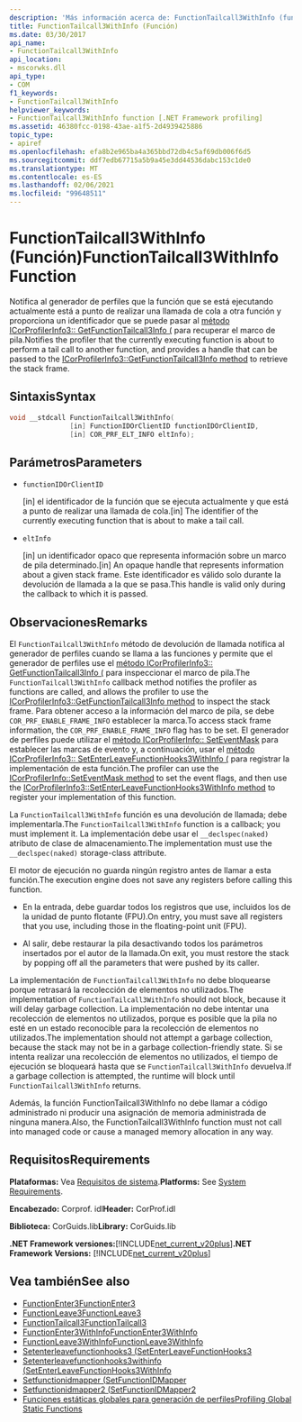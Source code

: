 ```yaml
---
description: 'Más información acerca de: FunctionTailcall3WithInfo (función)'
title: FunctionTailcall3WithInfo (Función)
ms.date: 03/30/2017
api_name:
- FunctionTailcall3WithInfo
api_location:
- mscorwks.dll
api_type:
- COM
f1_keywords:
- FunctionTailcall3WithInfo
helpviewer_keywords:
- FunctionTailcall3WithInfo function [.NET Framework profiling]
ms.assetid: 46380fcc-0198-43ae-a1f5-2d4939425886
topic_type:
- apiref
ms.openlocfilehash: efa8b2e965ba4a365bbd72db4c5af69db006f6d5
ms.sourcegitcommit: ddf7edb67715a5b9a45e3dd44536dabc153c1de0
ms.translationtype: MT
ms.contentlocale: es-ES
ms.lasthandoff: 02/06/2021
ms.locfileid: "99648511"
---
```

# <a name="functiontailcall3withinfo-function"></a><span data-ttu-id="7593c-103">FunctionTailcall3WithInfo (Función)</span><span class="sxs-lookup"><span data-stu-id="7593c-103">FunctionTailcall3WithInfo Function</span></span>

<span data-ttu-id="7593c-104">Notifica al generador de perfiles que la función que se está ejecutando actualmente está a punto de realizar una llamada de cola a otra función y proporciona un identificador que se puede pasar al [método ICorProfilerInfo3:: GetFunctionTailcall3Info (](icorprofilerinfo3-getfunctiontailcall3info-method.md) para recuperar el marco de pila.</span><span class="sxs-lookup"><span data-stu-id="7593c-104">Notifies the profiler that the currently executing function is about to perform a tail call to another function, and provides a handle that can be passed to the [ICorProfilerInfo3::GetFunctionTailcall3Info method](icorprofilerinfo3-getfunctiontailcall3info-method.md) to retrieve the stack frame.</span></span>  
  
## <a name="syntax"></a><span data-ttu-id="7593c-105">Sintaxis</span><span class="sxs-lookup"><span data-stu-id="7593c-105">Syntax</span></span>  
  
```cpp  
void __stdcall FunctionTailcall3WithInfo(  
               [in] FunctionIDOrClientID functionIDOrClientID,  
               [in] COR_PRF_ELT_INFO eltInfo);  
```  
  
## <a name="parameters"></a><span data-ttu-id="7593c-106">Parámetros</span><span class="sxs-lookup"><span data-stu-id="7593c-106">Parameters</span></span>  

- `functionIDOrClientID`

  <span data-ttu-id="7593c-107">\[in] el identificador de la función que se ejecuta actualmente y que está a punto de realizar una llamada de cola.</span><span class="sxs-lookup"><span data-stu-id="7593c-107">\[in] The identifier of the currently executing function that is about to make a tail call.</span></span>

- `eltInfo`

  <span data-ttu-id="7593c-108">\[in] un identificador opaco que representa información sobre un marco de pila determinado.</span><span class="sxs-lookup"><span data-stu-id="7593c-108">\[in] An opaque handle that represents information about a given stack frame.</span></span> <span data-ttu-id="7593c-109">Este identificador es válido solo durante la devolución de llamada a la que se pasa.</span><span class="sxs-lookup"><span data-stu-id="7593c-109">This handle is valid only during the callback to which it is passed.</span></span>

## <a name="remarks"></a><span data-ttu-id="7593c-110">Observaciones</span><span class="sxs-lookup"><span data-stu-id="7593c-110">Remarks</span></span>  

 <span data-ttu-id="7593c-111">El `FunctionTailcall3WithInfo` método de devolución de llamada notifica al generador de perfiles cuando se llama a las funciones y permite que el generador de perfiles use el [método ICorProfilerInfo3:: GetFunctionTailcall3Info (](icorprofilerinfo3-getfunctiontailcall3info-method.md) para inspeccionar el marco de pila.</span><span class="sxs-lookup"><span data-stu-id="7593c-111">The `FunctionTailcall3WithInfo` callback method notifies the profiler as functions are called, and allows the profiler to use the [ICorProfilerInfo3::GetFunctionTailcall3Info method](icorprofilerinfo3-getfunctiontailcall3info-method.md) to inspect the stack frame.</span></span> <span data-ttu-id="7593c-112">Para obtener acceso a la información del marco de pila, se debe `COR_PRF_ENABLE_FRAME_INFO` establecer la marca.</span><span class="sxs-lookup"><span data-stu-id="7593c-112">To access stack frame information, the `COR_PRF_ENABLE_FRAME_INFO` flag has to be set.</span></span> <span data-ttu-id="7593c-113">El generador de perfiles puede utilizar el [método ICorProfilerInfo:: SetEventMask](icorprofilerinfo-seteventmask-method.md) para establecer las marcas de evento y, a continuación, usar el [método ICorProfilerInfo3:: SetEnterLeaveFunctionHooks3WithInfo (](icorprofilerinfo3-setenterleavefunctionhooks3withinfo-method.md) para registrar la implementación de esta función.</span><span class="sxs-lookup"><span data-stu-id="7593c-113">The profiler can use the [ICorProfilerInfo::SetEventMask method](icorprofilerinfo-seteventmask-method.md) to set the event flags, and then use the [ICorProfilerInfo3::SetEnterLeaveFunctionHooks3WithInfo method](icorprofilerinfo3-setenterleavefunctionhooks3withinfo-method.md) to register your implementation of this function.</span></span>  
  
 <span data-ttu-id="7593c-114">La `FunctionTailcall3WithInfo` función es una devolución de llamada; debe implementarla.</span><span class="sxs-lookup"><span data-stu-id="7593c-114">The `FunctionTailcall3WithInfo` function is a callback; you must implement it.</span></span> <span data-ttu-id="7593c-115">La implementación debe usar el `__declspec(naked)` atributo de clase de almacenamiento.</span><span class="sxs-lookup"><span data-stu-id="7593c-115">The implementation must use the `__declspec(naked)` storage-class attribute.</span></span>  
  
 <span data-ttu-id="7593c-116">El motor de ejecución no guarda ningún registro antes de llamar a esta función.</span><span class="sxs-lookup"><span data-stu-id="7593c-116">The execution engine does not save any registers before calling this function.</span></span>  
  
- <span data-ttu-id="7593c-117">En la entrada, debe guardar todos los registros que use, incluidos los de la unidad de punto flotante (FPU).</span><span class="sxs-lookup"><span data-stu-id="7593c-117">On entry, you must save all registers that you use, including those in the floating-point unit (FPU).</span></span>  
  
- <span data-ttu-id="7593c-118">Al salir, debe restaurar la pila desactivando todos los parámetros insertados por el autor de la llamada.</span><span class="sxs-lookup"><span data-stu-id="7593c-118">On exit, you must restore the stack by popping off all the parameters that were pushed by its caller.</span></span>  
  
 <span data-ttu-id="7593c-119">La implementación de `FunctionTailcall3WithInfo` no debe bloquearse porque retrasará la recolección de elementos no utilizados.</span><span class="sxs-lookup"><span data-stu-id="7593c-119">The implementation of `FunctionTailcall3WithInfo` should not block, because it will delay garbage collection.</span></span> <span data-ttu-id="7593c-120">La implementación no debe intentar una recolección de elementos no utilizados, porque es posible que la pila no esté en un estado reconocible para la recolección de elementos no utilizados.</span><span class="sxs-lookup"><span data-stu-id="7593c-120">The implementation should not attempt a garbage collection, because the stack may not be in a garbage collection-friendly state.</span></span> <span data-ttu-id="7593c-121">Si se intenta realizar una recolección de elementos no utilizados, el tiempo de ejecución se bloqueará hasta que se `FunctionTailcall3WithInfo` devuelva.</span><span class="sxs-lookup"><span data-stu-id="7593c-121">If a garbage collection is attempted, the runtime will block until `FunctionTailcall3WithInfo` returns.</span></span>  
  
 <span data-ttu-id="7593c-122">Además, la función FunctionTailcall3WithInfo no debe llamar a código administrado ni producir una asignación de memoria administrada de ninguna manera.</span><span class="sxs-lookup"><span data-stu-id="7593c-122">Also, the FunctionTailcall3WithInfo function must not call into managed code or cause a managed memory allocation in any way.</span></span>  
  
## <a name="requirements"></a><span data-ttu-id="7593c-123">Requisitos</span><span class="sxs-lookup"><span data-stu-id="7593c-123">Requirements</span></span>  

 <span data-ttu-id="7593c-124">**Plataformas:** Vea [Requisitos de sistema](../../get-started/system-requirements.md).</span><span class="sxs-lookup"><span data-stu-id="7593c-124">**Platforms:** See [System Requirements](../../get-started/system-requirements.md).</span></span>  
  
 <span data-ttu-id="7593c-125">**Encabezado:** Corprof. idl</span><span class="sxs-lookup"><span data-stu-id="7593c-125">**Header:** CorProf.idl</span></span>  
  
 <span data-ttu-id="7593c-126">**Biblioteca:** CorGuids.lib</span><span class="sxs-lookup"><span data-stu-id="7593c-126">**Library:** CorGuids.lib</span></span>  
  
 <span data-ttu-id="7593c-127">**.NET Framework versiones:**[!INCLUDE[net_current_v20plus](../../../../includes/net-current-v20plus-md.md)]</span><span class="sxs-lookup"><span data-stu-id="7593c-127">**.NET Framework Versions:** [!INCLUDE[net_current_v20plus](../../../../includes/net-current-v20plus-md.md)]</span></span>  
  
## <a name="see-also"></a><span data-ttu-id="7593c-128">Vea también</span><span class="sxs-lookup"><span data-stu-id="7593c-128">See also</span></span>

- [<span data-ttu-id="7593c-129">FunctionEnter3</span><span class="sxs-lookup"><span data-stu-id="7593c-129">FunctionEnter3</span></span>](functionenter3-function.md)
- [<span data-ttu-id="7593c-130">FunctionLeave3</span><span class="sxs-lookup"><span data-stu-id="7593c-130">FunctionLeave3</span></span>](functionleave3-function.md)
- [<span data-ttu-id="7593c-131">FunctionTailcall3</span><span class="sxs-lookup"><span data-stu-id="7593c-131">FunctionTailcall3</span></span>](functiontailcall3-function.md)
- [<span data-ttu-id="7593c-132">FunctionEnter3WithInfo</span><span class="sxs-lookup"><span data-stu-id="7593c-132">FunctionEnter3WithInfo</span></span>](functiontailcall3-function.md)
- [<span data-ttu-id="7593c-133">FunctionLeave3WithInfo</span><span class="sxs-lookup"><span data-stu-id="7593c-133">FunctionLeave3WithInfo</span></span>](functionleave3withinfo-function.md)
- [<span data-ttu-id="7593c-134">Setenterleavefunctionhooks3 (</span><span class="sxs-lookup"><span data-stu-id="7593c-134">SetEnterLeaveFunctionHooks3</span></span>](icorprofilerinfo3-setenterleavefunctionhooks3-method.md)
- [<span data-ttu-id="7593c-135">Setenterleavefunctionhooks3withinfo (</span><span class="sxs-lookup"><span data-stu-id="7593c-135">SetEnterLeaveFunctionHooks3WithInfo</span></span>](icorprofilerinfo3-setenterleavefunctionhooks3withinfo-method.md)
- [<span data-ttu-id="7593c-136">Setfunctionidmapper (</span><span class="sxs-lookup"><span data-stu-id="7593c-136">SetFunctionIDMapper</span></span>](icorprofilerinfo-setfunctionidmapper-method.md)
- [<span data-ttu-id="7593c-137">Setfunctionidmapper2 (</span><span class="sxs-lookup"><span data-stu-id="7593c-137">SetFunctionIDMapper2</span></span>](icorprofilerinfo3-setfunctionidmapper2-method.md)
- [<span data-ttu-id="7593c-138">Funciones estáticas globales para generación de perfiles</span><span class="sxs-lookup"><span data-stu-id="7593c-138">Profiling Global Static Functions</span></span>](profiling-global-static-functions.md)
